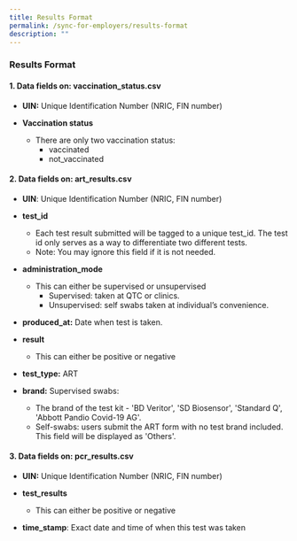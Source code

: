 ```yaml
---
title: Results Format
permalink: /sync-for-employers/results-format
description: ""
---
```

### **Results Format**

#### **1. Data fields on: vaccination_status.csv**


* **UIN:** Unique Identification Number (NRIC, FIN number)


* **Vaccination status**
	* There are only two vaccination status:	
		* vaccinated
		* not_vaccinated



#### **2. Data fields on: art_results.csv**

*   **UIN**: Unique Identification Number (NRIC, FIN number)


*   **test_id**
	*   Each test result submitted will be tagged to a unique test_id. The test id only serves as a way to differentiate two different tests. 
	*  Note: You may ignore this field if it is not needed.

*   **administration_mode**
	*   This can either be supervised or unsupervised
		* Supervised: taken at QTC or clinics.
		* Unsupervised: self swabs taken at individual’s convenience.

*   **produced_at:** Date when test is taken. 


*   **result**
	*   This can either be positive or negative


*  **test_type:** ART 


*   **brand:** Supervised swabs:
	*   The brand of the test kit - 'BD Veritor', 'SD Biosensor', 'Standard Q', 'Abbott Pandio Covid-19 AG'.
	* Self-swabs: users submit the ART form with no test brand included. This field will be displayed as 'Others'.



#### **3. Data fields on: pcr_results.csv**

*   **UIN:** Unique Identification Number (NRIC, FIN number)


*   **test_results**
	*   This can either be positive or negative


* **time_stamp**: Exact date and time of when this test was taken